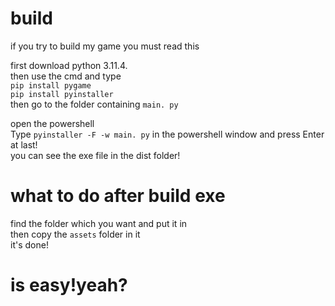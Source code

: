 # build
if you try to build my game you must read this  
  
first download python 3.11.4.  
then use the cmd and type  
`pip install pygame`  
`pip install pyinstaller`  
then go to the folder containing `main. py`  
  
open the powershell  
Type `pyinstaller -F -w main. py` in the powershell window and press Enter
at last!  
you can see the exe file in the dist folder!
# what to do after build exe
find the folder which you want and put it in  
then copy the `assets` folder in it  
it's done!
# is easy!yeah?
